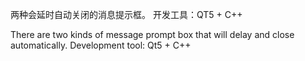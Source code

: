 两种会延时自动关闭的消息提示框。
开发工具：QT5 + C++

There are two kinds of message prompt box that will delay and close automatically.
Development tool: Qt5 + C++
